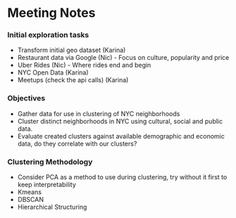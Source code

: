 # Meeting Notes

### Initial exploration tasks
- Transform initial geo dataset (Karina)
- Restaurant data via Google (Nic) - Focus on culture, popularity and price
- Uber Rides (Nic) - Where rides end and begin
- NYC Open Data (Karina)
- Meetups (check the api calls) (Karina)

### Objectives
- Gather data for use in clustering of NYC neighborhoods
- Cluster distinct neighborhoods in NYC using cultural, social and public data.
- Evaluate created clusters against available demographic and economic data, do they correlate with our clusters?

### Clustering Methodology
- Consider PCA as a method to use during clustering, try without it first to keep interpretability
- Kmeans
- DBSCAN
- Hierarchical Structuring

